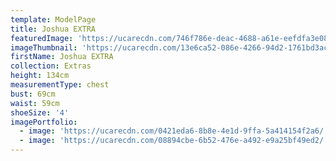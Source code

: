 ```yaml
---
template: ModelPage
title: Joshua EXTRA
featuredImage: 'https://ucarecdn.com/746f786e-deac-4688-a61e-eefdfa3e0871/'
imageThumbnail: 'https://ucarecdn.com/13e6ca52-086e-4266-94d2-1761bd3ac33b/'
firstName: Joshua EXTRA
collection: Extras
height: 134cm
measurementType: chest
bust: 69cm
waist: 59cm
shoeSize: '4'
imagePortfolio:
  - image: 'https://ucarecdn.com/0421eda6-8b8e-4e1d-9ffa-5a414154f2a6/'
  - image: 'https://ucarecdn.com/08894cbe-6b52-476e-a492-e9a25bf49ed2/'
---
```


